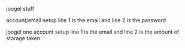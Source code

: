 joogel stuff


account/email setup
line 1 is the email and line 2 is the password

joogel one account setup
line 1 is the email and line 2 is the amount of storage taken
